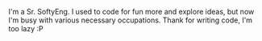 I'm a Sr. SoftyEng. I used to code for fun more and explore ideas, but now I'm busy with various necessary occupations. Thank for writing code, I'm too lazy :P
